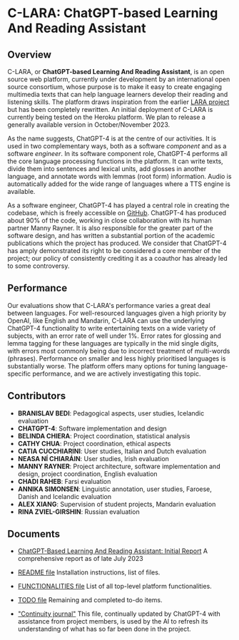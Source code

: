 
# C-LARA: ChatGPT-based Learning And Reading Assistant

## Overview
C-LARA, or **ChatGPT-based Learning And Reading Assistant**, is an open source web platform,
currently under development by an international open source consortium, whose purpose is to 
make it easy to create engaging multimedia texts that can help language learners develop their reading and listening skills.
The platform draws inspiration from the earlier [LARA project](https://www.unige.ch/callector/lara) but has been
completely rewritten. An initial deployment of C-LARA is currently being tested on the Heroku platform. 
We plan to release a generally available version in October/November 2023.

As the name suggests, ChatGPT-4 is at the centre of our activities. It is used in two complementary ways, both 
as a software *component* and as a software *engineer*. In its software component role, ChatGPT-4 performs
all the core language processing functions in the platform. It can write texts, divide them into sentences and 
lexical units, add glosses in another language, and annotate words with lemmas (root form) information.
Audio is automatically added for the wide range of languages where a TTS engine is available.

As a software engineer, ChatGPT-4 has played a central role in creating the codebase, which is freely
accessible on [GitHub](https://github.com/mannyrayner/C-LARA). ChatGPT-4 has produced about 90% 
of the code, working in close collaboration with its human partner Manny Rayner. It is also responsible for the greater 
part of the software design, and has written a substantial portion of the academic publications which
the project has produced. We consider that ChatGPT-4 has amply demonstrated its right to be considered
a core member of the project; our policy of consistently crediting it as a coauthor has already led to 
some controversy.

## Performance
Our evaluations show that C-LARA's performance varies a great deal between languages. For well-resourced languages 
given a high priority by OpenAI, like English and Mandarin, C-LARA can use the underlying ChatGPT-4 functionality
to write entertaining texts on a wide variety of subjects, with an error rate of well under 1%. Error
rates for glossing and lemma tagging for these languages are typically in the mid single digits,
with errors most commonly being due to incorrect treatment of multi-words (phrases). Performance
on smaller and less highly prioritised languages is substantially worse. The platform offers
many options for tuning language-specific performance, and we are actively investigating this topic.

## Contributors
- **BRANISLAV BEDI**: Pedagogical aspects, user studies, Icelandic evaluation
- **CHATGPT-4**: Software implementation and design
- **BELINDA CHIERA**: Project coordination, statistical analysis
- **CATHY CHUA**: Project coordination, ethical aspects
- **CATIA CUCCHIARINI**: User studies, Italian and Dutch evaluation
- **NEASA NÍ CHIARÁIN**: User studies, Irish evaluation
- **MANNY RAYNER**: Project architecture, software implementation and design, project coordination, English evaluation
- **CHADI RAHEB**: Farsi evaluation
- **ANNIKA SIMONSEN**: Linguistic annotation, user studies, Faroese, Danish and Icelandic evaluation
- **ALEX XIANG**: Supervision of student projects, Mandarin evaluation
- **RINA ZVIEL-GIRSHIN**: Russian evaluation

## Documents
- [ChatGPT-Based Learning And Reading Assistant: Initial Report](https://www.researchgate.net/publication/372526096_ChatGPT-Based_Learning_And_Reading_Assistant_Initial_Report) A comprehensive report as of late July 2023

- [README file](https://github.com/mannyrayner/C-LARA/blob/main/README.txt) Installation instructions, list of files.

- [FUNCTIONALITIES file](https://github.com/mannyrayner/C-LARA/blob/main/FUNCTIONALITY.txt) List of all top-level platform functionalities.

- [TODO file](https://github.com/mannyrayner/C-LARA/blob/main/TODO.txt) Remaining and completed to-do items.

- ["Continuity journal"](https://github.com/mannyrayner/C-LARA/blob/main/CONTINUITY_JOURNAL.txt) This file, continually updated by ChatGPT-4 with assistance from project members, is used by the AI to refresh its understanding of what has so far been done in the project.







